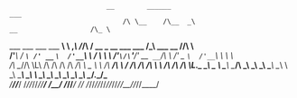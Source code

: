                             __        ______                                                ___      
                                /\ \__    /\__  _\                          __                  /\_ \     
  ___    ___     ___ ___      __\ \ ,_\   \/_/\ \/    __   _ __    ___ ___ /\_\    ___      __  \//\ \    
 /'___\ / __`\ /' __` __`\  /'__`\ \ \/      \ \ \  /'__`\/\`'__\/' __` __`\/\ \ /' _ `\  /'__`\  \ \ \   
/\ \__//\ \L\ \/\ \/\ \/\ \/\  __/\ \ \_      \ \ \/\  __/\ \ \/ /\ \/\ \/\ \ \ \/\ \/\ \/\ \L\.\_ \_\ \_ 
\ \____\ \____/\ \_\ \_\ \_\ \____\\ \__\      \ \_\ \____\\ \_\ \ \_\ \_\ \_\ \_\ \_\ \_\ \__/.\_\/\____\
 \/____/\/___/  \/_/\/_/\/_/\/____/ \/__/       \/_/\/____/ \/_/  \/_/\/_/\/_/\/_/\/_/\/_/\/__/\/_/\/____/
                                                                                                          
                                                                                                          
